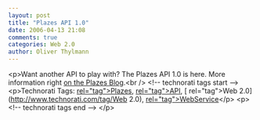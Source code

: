 ```yaml
---
layout: post
title: "Plazes API 1.0"
date: 2006-04-13 21:08
comments: true
categories: Web 2.0
author: Oliver Thylmann
---
```






&lt;p&gt;Want another API to play with? The Plazes API 1.0 is here. More information right [on the Plazes Blog](http://blog.plazes.com/?p=100).&lt;br /&gt;
&lt;!-- technorati tags start --&gt;
&lt;p&gt;Technorati Tags: [ rel=&quot;tag&quot;&gt;Plazes](http://www.technorati.com/tag/Plazes), [ rel=&quot;tag&quot;&gt;API](http://www.technorati.com/tag/API), [ rel=&quot;tag&quot;&gt;Web 2.0](http://www.technorati.com/tag/Web 2.0), [ rel=&quot;tag&quot;&gt;WebService](http://www.technorati.com/tag/WebService)&lt;/p&gt;
&lt;p&gt;&lt;!-- technorati tags end --&gt;
&lt;/p&gt;


